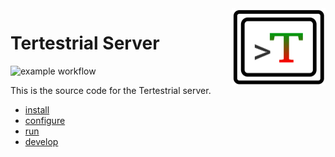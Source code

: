 <img src="documentation/300.png" width="150" height="124" align="right">

# Tertestrial Server

![example workflow](https://github.com/tertestrial/server/actions/workflows/rust.yml/badge.svg)

This is the source code for the Tertestrial server.

- [install](documentation/install.md)
- [configure](documentation/configure.md)
- [run](documentation/run.md)
- [develop](documentation/develop.md)
